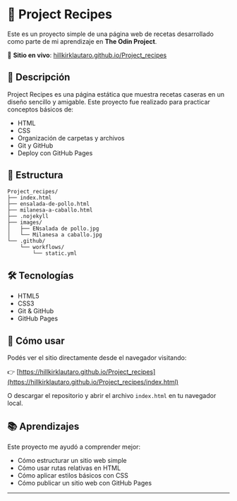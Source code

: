 # 🥗 Project Recipes

Este es un proyecto simple de una página web de recetas desarrollado como parte de mi aprendizaje en **The Odin Project**.

📍 **Sitio en vivo**: [hillkirklautaro.github.io/Project_recipes](https://hillkirklautaro.github.io/Project_recipes/index.html)

## 📌 Descripción

Project Recipes es una página estática que muestra recetas caseras en un diseño sencillo y amigable. Este proyecto fue realizado para practicar conceptos básicos de:

- HTML
- CSS
- Organización de carpetas y archivos
- Git y GitHub
- Deploy con GitHub Pages

## 📂 Estructura

```
Project_recipes/
├── index.html
├── ensalada-de-pollo.html
├── milanesa-a-caballo.html
├── .nojekyll
├── images/
│   ├── ENsalada de pollo.jpg
│   └── Milanesa a caballo.jpg
└── .github/
    └── workflows/
        └── static.yml
```
## 🛠️ Tecnologías

- HTML5
- CSS3
- Git & GitHub
- GitHub Pages

## 🚀 Cómo usar

Podés ver el sitio directamente desde el navegador visitando:

👉 [https://hillkirklautaro.github.io/Project_recipes](https://hillkirklautaro.github.io/Project_recipes/index.html)

O descargar el repositorio y abrir el archivo `index.html` en tu navegador local.

## 📚 Aprendizajes

Este proyecto me ayudó a comprender mejor:
- Cómo estructurar un sitio web simple
- Cómo usar rutas relativas en HTML
- Cómo aplicar estilos básicos con CSS
- Cómo publicar un sitio web con GitHub Pages

---

